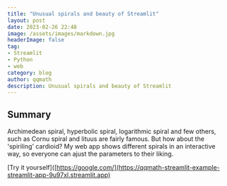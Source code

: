 ```yaml
---
title: "Unusual spirals and beauty of Streamlit"
layout: post
date: 2023-02-26 22:48
image: /assets/images/markdown.jpg
headerImage: false
tag:
- Streamlit
- Python
- web
category: blog
author: qqmath
description: Unusual spirals and beauty of Streamlit
---
```


## Summary
Archimedean spiral, hyperbolic spiral, logarithmic spiral and few others, such as Cornu spiral and lituus are fairly famous. But how about the  'spiriling' cardioid? My web app shows different spirals in an interactive way, so everyone can ajust the parameters to their liking.

[Try it yourself]([https://google.com/](https://qqmath-streamlit-example-streamlit-app-9u97xl.streamlit.app)
